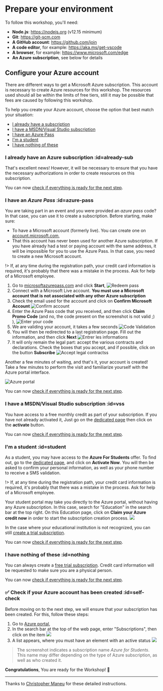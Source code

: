 # Prepare your environment

To follow this workshop, you'll need:

- **Node.js**: https://nodejs.org (v12.15 minimum)
- **Git**: https://git-scm.com
- **A GitHub account**: https://github.com/join
- **A code editor**, for example: https://aka.ms/get-vscode
- **A browser**, for example: https://www.microsoft.com/edge
- **An Azure subscription**, see below for details

## Configure your Azure account

There are different ways to get a Microsoft Azure subscription.
This account is necessary to create Azure resources for this workshop.
The resources used should all be within the limits of free tiers, still it may be possible that fees are caused by following this workshop.

To help you create your Azure account, choose the option that best match your situation:

- [I already have a subscription](#already-sub)
- [I have a MSDN/Visual Studio subscription](#vss)
- [I have an Azure Pass](#azure-pass)
- [I'm a student](#student)
- [I have nothing of these](#nothing)

### I already have an Azure subscription :id=already-sub

That's excellent news! However, it will be necessary to ensure that you have the necessary authorizations in order to create resources on this subscription.

You can now [check if everything is ready for the next step](#self-check).

### I have an _Azure Pass_ :id=azure-pass

You are taking part in an event and you were provided an _azure pass_ code?
In that case, you can use it to create a subscription.
Before starting, make sure:

- To have a Microsoft account (formerly live). You can create one on [account.microsoft.com](https://account.microsoft.com),
- That this account has never been used for another Azure subscription. If you have already had a test or paying account with the same address, it will be impossible for you to use the Azure Pass. In that case, you need to create a new Microsoft account.

!> If, at any time during the registration path, your credit card information is required, it's probably that there was a mistake in the process. Ask for help of a Microsoft employee.

1. Go to [microsoftazurepass.com][azurepass] and click **Start**,
![Redeem pass](assets/redeempass-1.jpg)
2. Connect with a Microsoft Live account. **You must use a Microsoft account that is not associated with any other Azure subscription**
3. Check the email used for the account and click on **Confirm Microsoft Account**
![Confirm account](assets/redeempass-2.jpg)
4. Enter the Azure Pass code that you received, and then click **Claim Promo Code** (and no, the code present on the
 screenshot is not valid ;) ),
![Enter your code](assets/redeempass-3.jpg)
5. We are validing your account, it takes a few seconds
![Code Validation](assets/redeempass-4.jpg)
6. You will then be redirected to a last registration page. Fill out the information, and then click **Next**
![Entrer les informations](assets/redeempass-5.jpg)
7. It will only remain the legal part: accept the various contracts and declarations. Check the boxes that you accept, and if possible, click on the button **Subscribe**
![Accept legal contractss](assets/redeempass-6.jpg)

Another a few minutes of waiting, and that's it, your account is created! Take a few minutes to perform the visit and familiarize yourself with the Azure portal interface.

![Azure portal](assets/redeempass-7.jpg)

You can now [check if everything is ready for the next step](#self-check).

### I have a MSDN/Visual Studio subscription :id=vss

You have access to a free monthly credit as part of your subscription. If you have not already activated it, Just go on the [dedicated page](https://azure.microsoft.com/pricing/member-offers/credit-for-visual-studio-subscribers/?WT.mc_id=javascript-32417-yolasors)
then click on the **activate** button.

You can now [check if everything is ready for the next step](#self-check).

### I'm a student :id=student

As a student, you may have access to the **Azure For Students** offer.
To find out, go to the [dedicated page][azure-student], and click on **Activate Now**.
You will then be asked to confirm your personal information, as well as your phone number to receive a SMS validation.

!> If, at any time during the registration path, your credit card information is required, it's probably that there was a mistake in the process. Ask for help of a Microsoft employee.

Your student portal may take you directly to the Azure portal, without having any Azure subscription.
In this case, search for "Education" in the search bar at the top right. On this Education page, click on **Claim your Azure credit now** in order to start the subscription creation process.
![](assets/student-1.png)

In the case where your educational institution is not recognized, you can still [create a trial subscription](#nothing).

You can now [check if everything is ready for the next step](#self-check).

### I have nothing of these :id=nothing

You can always create a [free trial subscription][azure-free-trial]. Credit card information will be requested to make sure you are a physical person.

You can now [check if everything is ready for the next step](#self-check).

### ✅ Check if your Azure account has been created :id=self-check

Before moving on to the next step, we will ensure that your subscription
has been created. For this, follow these steps:

1. Go to [Azure portal][azure-portal],
2. In the search bar at the top of the web page, enter "Subscriptions", then click on the item ![](assets/check-01.png)
3. A list appears, where you must have an element with an active status ![](assets/check-02.png)

>The screenshot indicates a subscription name _Azure for Students_. This name may differ depending on the type of Azure subscription, as well as who created it.

**Congratulations**, You are ready for the Workshop! 🥳

[azurepass]: https://www.microsoftazurepass.com/?WT.mc_id=javascript-32417-yolasors
[azure-portal]: https://portal.azure.com/?feature.customportal=false&WT.mc_id=javascript-32417-yolasors
[azure-free-trial]: https://azure.microsoft.com/free/?WT.mc_id=javascript-32417-yolasors
[azure-student]: https://azure.microsoft.com/free/students/?WT.mc_id=javascript-32417-yolasors

---
Thanks to [Christopher Maneu](https://twitter.com/cmaneu) for these detailed instructions.
